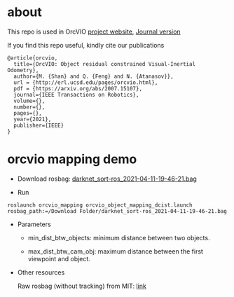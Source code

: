 # about 

This repo is used in OrcVIO [project website](http://me-llamo-sean.cf/orcvio_githubpage/), [Journal version](https://arxiv.org/abs/2007.15107)

If you find this repo useful, kindly cite our publications 

```
@article{orcvio,
  title={OrcVIO: Object residual constrained Visual-Inertial Odometry},
  author={M. {Shan} and Q. {Feng} and N. {Atanasov}},
  url = {http://erl.ucsd.edu/pages/orcvio.html},
  pdf = {https://arxiv.org/abs/2007.15107},
  journal={IEEE Transactions on Robotics},
  volume={},
  number={},
  pages={},
  year={2021},
  publisher={IEEE}
}    
```

# orcvio mapping demo 

- Download rosbag: [darknet_sort-ros_2021-04-11-19-46-21.bag](https://drive.google.com/file/d/1TTjIp5nEb-oXvUbZAXSynJOJO2AjCekt/view?usp=sharing)

- Run

```
roslaunch orcvio_mapping orcvio_object_mapping_dcist.launch rosbag_path:=/Download Folder/darknet_sort-ros_2021-04-11-19-46-21.bag
```

* Parameters

  * min_dist_btw_objects: minimum distance between two objects.

  * max_dist_btw_cam_obj: maximum distance between the first viewpoint and object.

    

* Other resources

  Raw rosbag (without tracking) from MIT: [link]( https://www.dropbox.com/sh/bovb04lrb0l745r/AAA69peH_ELWLNzvkTwoeRB4a?dl=0&lst=&preview=indoor_vio5_2020-11-03-18-44-15.bag)
